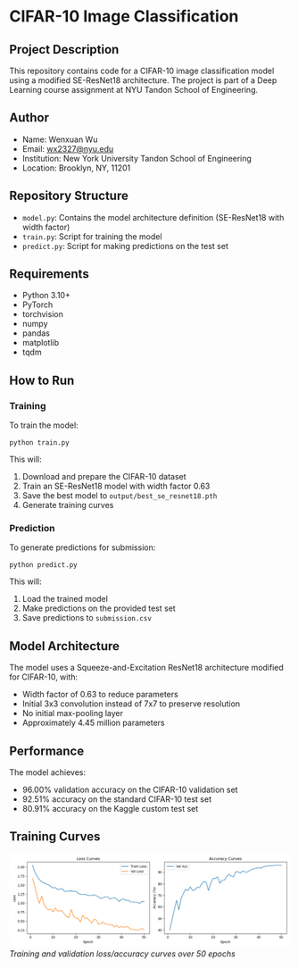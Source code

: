 # CIFAR-10 Image Classification

## Project Description
This repository contains code for a CIFAR-10 image classification model using a modified SE-ResNet18 architecture. The project is part of a Deep Learning course assignment at NYU Tandon School of Engineering.

## Author
- Name: Wenxuan Wu
- Email: wx2327@nyu.edu
- Institution: New York University Tandon School of Engineering
- Location: Brooklyn, NY, 11201

## Repository Structure
- `model.py`: Contains the model architecture definition (SE-ResNet18 with width factor)
- `train.py`: Script for training the model
- `predict.py`: Script for making predictions on the test set

## Requirements
- Python 3.10+
- PyTorch
- torchvision
- numpy
- pandas
- matplotlib
- tqdm

## How to Run

### Training
To train the model:
```
python train.py
```
This will:
1. Download and prepare the CIFAR-10 dataset
2. Train an SE-ResNet18 model with width factor 0.63
3. Save the best model to `output/best_se_resnet18.pth`
4. Generate training curves

### Prediction
To generate predictions for submission:
```
python predict.py
```
This will:
1. Load the trained model
2. Make predictions on the provided test set
3. Save predictions to `submission.csv`

## Model Architecture
The model uses a Squeeze-and-Excitation ResNet18 architecture modified for CIFAR-10, with:
- Width factor of 0.63 to reduce parameters
- Initial 3x3 convolution instead of 7x7 to preserve resolution
- No initial max-pooling layer
- Approximately 4.45 million parameters

## Performance
The model achieves:
- 96.00% validation accuracy on the CIFAR-10 validation set
- 92.51% accuracy on the standard CIFAR-10 test set
- 80.91% accuracy on the Kaggle custom test set

## Training Curves
![Training Curves](/output/se_resnet18_training_curves.png)
*Training and validation loss/accuracy curves over 50 epochs*
